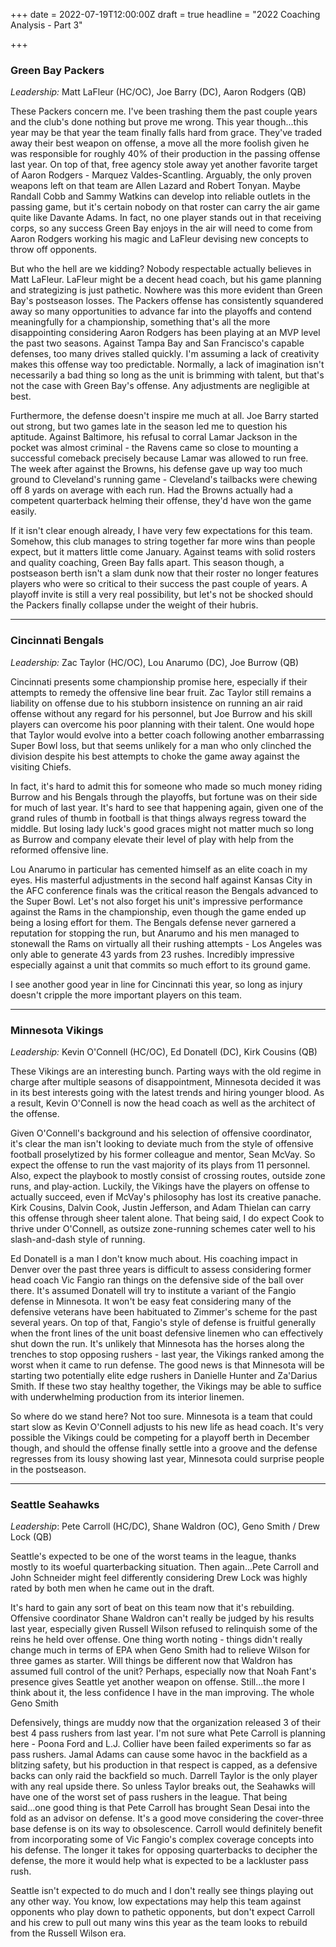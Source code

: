 +++
date = 2022-07-19T12:00:00Z
draft = true
headline = "2022 Coaching Analysis - Part 3"

+++
### Green Bay Packers

_Leadership:_ Matt LaFleur (HC/OC), Joe Barry (DC), Aaron Rodgers (QB)

These Packers concern me. I've been trashing them the past couple years and the club's done nothing but prove me wrong. This year though...this year may be that year the team finally falls hard from grace. They've traded away their best weapon on offense, a move all the more foolish given he was responsible for roughly 40% of their production in the passing offense last year. On top of that, free agency stole away yet another favorite target of Aaron Rodgers - Marquez Valdes-Scantling. Arguably, the only proven weapons left on that team are Allen Lazard and Robert Tonyan. Maybe Randall Cobb and Sammy Watkins can develop into reliable outlets in the passing game, but it's certain nobody on that roster can carry the air game quite like Davante Adams. In fact, no one player stands out in that receiving corps, so any success Green Bay enjoys in the air will need to come from Aaron Rodgers working his magic and LaFleur devising new concepts to throw off opponents.

But who the hell are we kidding? Nobody respectable actually believes in Matt LaFleur. LaFleur might be a decent head coach, but his game planning and strategizing is just pathetic. Nowhere was this more evident than Green Bay's postseason losses. The Packers offense has consistently squandered away so many opportunities to advance far into the playoffs and contend meaningfully for a championship, something that's all the more disappointing considering Aaron Rodgers has been playing at an MVP level the past two seasons. Against Tampa Bay and San Francisco's capable defenses, too many drives stalled quickly. I'm assuming a lack of creativity makes this offense way too predictable. Normally, a lack of imagination isn't necessarily a bad thing so long as the unit is brimming with talent, but that's not the case with Green Bay's offense. Any adjustments are negligible at best.

Furthermore, the defense doesn't inspire me much at all. Joe Barry started out strong, but two games late in the season led me to question his aptitude. Against Baltimore, his refusal to corral Lamar Jackson in the pocket was almost criminal - the Ravens came so close to mounting a successful comeback precisely because Lamar was allowed to run free. The week after against the Browns, his defense gave up way too much ground to Cleveland's running game -  Cleveland's tailbacks were chewing off 8 yards on average with each run. Had the Browns actually had a competent quarterback helming their offense, they'd have won the game easily.

If it isn't clear enough already, I have very few expectations for this team. Somehow, this club manages to string together far more wins than people expect, but it matters little come January. Against teams with solid rosters and quality coaching, Green Bay falls apart. This season though, a postseason berth isn't a slam dunk now that their roster no longer features players who were so critical to their success the past couple of years. A playoff invite is still a very real possibility, but let's not be shocked should the Packers finally collapse under the weight of their hubris.

***

### Cincinnati Bengals

_Leadership:_ Zac Taylor (HC/OC), Lou Anarumo (DC), Joe Burrow (QB)

Cincinnati presents some championship promise here, especially if their attempts to remedy the offensive line bear fruit. Zac Taylor still remains a liability on offense due to his stubborn insistence on running an air raid offense without any regard for his personnel, but Joe Burrow and his skill players can overcome his poor planning with their talent. One would hope that Taylor would evolve into a better coach following another embarrassing Super Bowl loss, but that seems unlikely for a man who only clinched the division despite his best attempts to choke the game away against the visiting Chiefs.

In fact, it's hard to admit this for someone who made so much money riding Burrow and his Bengals through the playoffs, but fortune was on their side for much of last year. It's hard to see that happening again, given one of the grand rules of thumb in football is that things always regress toward the middle. But losing lady luck's good graces might not matter much so long as Burrow and company elevate their level of play with help from the reformed offensive line.

Lou Anarumo in particular has cemented himself as an elite coach in my eyes. His masterful adjustments in the second half against Kansas City in the AFC conference finals was the critical reason the Bengals advanced to the Super Bowl. Let's not also forget his unit's impressive performance against the Rams in the championship, even though the game ended up being a losing effort for them. The Bengals defense never garnered a reputation for stopping the run, but Anarumo and his men managed to stonewall the Rams on virtually all their rushing attempts - Los Angeles was only able to generate 43 yards from 23 rushes. Incredibly impressive especially against a unit that commits so much effort to its ground game.

I see another good year in line for Cincinnati this year, so long as injury doesn't cripple the more important players on this team.

***

### Minnesota Vikings

_Leadership:_ Kevin O'Connell (HC/OC), Ed Donatell (DC), Kirk Cousins (QB)

These Vikings are an interesting bunch. Parting ways with the old regime in charge after multiple seasons of disappointment, Minnesota decided it was in its best interests going with the latest trends and hiring younger blood. As a result, Kevin O'Connell is now the head coach as well as the architect of the offense. 

Given O'Connell's background and his selection of offensive coordinator, it's clear the man isn't looking to deviate much from the style of offensive football proselytized by his former colleague and mentor, Sean McVay. So expect the offense to run the vast majority of its plays from 11 personnel. Also, expect the playbook to mostly consist of crossing routes, outside zone runs, and play-action. Luckily, the Vikings have the players on offense to actually succeed, even if McVay's philosophy has lost its creative panache. Kirk Cousins, Dalvin Cook, Justin Jefferson, and Adam Thielan can carry this offense through sheer talent alone. That being said, I do expect Cook to thrive under O'Connell, as outsize zone-running schemes cater well to his slash-and-dash style of running.

Ed Donatell is a man I don't know much about. His coaching impact in Denver over the past three years is difficult to assess considering former head coach Vic Fangio ran things on the defensive side of the ball over there. It's assumed Donatell will try to institute a variant of the Fangio defense in Minnesota. It won't be easy feat considering many of the defensive veterans have been habituated to Zimmer's scheme for the past several years. On top of that, Fangio's style of defense is fruitful generally when the front lines of the unit boast defensive linemen who can effectively shut down the run. It's unlikely that Minnesota has the horses along the trenches to stop opposing rushers - last year, the Vikings ranked among the worst when it came to run defense. The good news is that Minnesota will be starting two potentially elite edge rushers in Danielle Hunter and Za'Darius Smith. If these two stay healthy together, the Vikings may be able to suffice with underwhelming production from its interior linemen.

So where do we stand here? Not too sure. Minnesota is a team that could start slow as Kevin O'Connell adjusts to his new life as head coach. It's very possible the Vikings could be competing for a playoff berth in December though, and should the offense finally settle into a groove and the defense regresses from its lousy showing last year, Minnesota could surprise people in the postseason. 

***

### Seattle Seahawks

_Leadership_: Pete Carroll (HC/DC), Shane Waldron (OC), Geno Smith / Drew Lock (QB)

Seattle's expected to be one of the worst teams in the league, thanks mostly to its woeful quarterbacking situation. Then again...Pete Carroll and John Schneider might feel differently considering Drew Lock was highly rated by both men when he came out in the draft.

It's hard to gain any sort of beat on this team now that it's rebuilding. Offensive coordinator Shane Waldron can't really be judged by his results last year, especially given Russell Wilson refused to relinquish some of the reins he held over offense. One thing worth noting - things didn't really change much in terms of EPA when Geno Smith had to relieve Wilson for three games as starter. Will things be different now that Waldron has assumed full control of the unit? Perhaps, especially now that Noah Fant's presence gives Seattle yet another weapon on offense. Still...the more I think about it, the less confidence I have in the man improving. The whole Geno Smith 

Defensively, things are muddy now that the organization released 3 of their best 4 pass rushers from last year. I'm not sure what Pete Carroll is planning here - Poona Ford and L.J. Collier have been failed experiments so far as pass rushers. Jamal Adams can cause some havoc in the backfield as a blitzing safety, but his production in that respect is capped, as a defensive backs can only raid the backfield so much. Darrell Taylor is the only player with any real upside there. So unless Taylor breaks out, the Seahawks will have one of the worst set of pass rushers in the league. That being said...one good thing is that Pete Carroll has brought Sean Desai into the fold as an advisor on defense. It's a good move considering the cover-three base defense is on its way to obsolescence. Carroll would definitely benefit from incorporating some of Vic Fangio's complex coverage concepts into his defense. The longer it takes for opposing quarterbacks to decipher the defense, the more it would help what is expected to be a lackluster pass rush.

Seattle isn't expected to do much and I don't really see things playing out any other way. You know, low expectations may help this team against opponents who play down to pathetic opponents, but don't expect Carroll and his crew to pull out many wins this year as the team looks to rebuild from the Russell Wilson era.